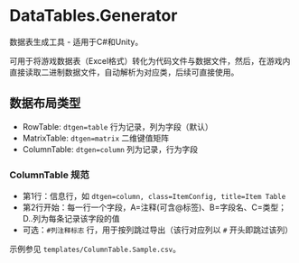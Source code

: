 # DataTables.Generator
数据表生成工具 - 适用于C#和Unity。

可用于将游戏数据表（Excel格式）转化为代码文件与数据文件，然后，在游戏内直接读取二进制数据文件，自动解析为对应类，后续可直接使用。

## 数据布局类型

- RowTable: `dtgen=table` 行为记录，列为字段（默认）
- MatrixTable: `dtgen=matrix` 二维键值矩阵
- ColumnTable: `dtgen=column` 列为记录，行为字段

### ColumnTable 规范

- 第1行：信息行，如 `dtgen=column, class=ItemConfig, title=Item Table`
- 第2行开始：每一行一个字段，A=注释(可含@标签)、B=字段名、C=类型；D..列为每条记录该字段的值
- 可选：`#列注释标志` 行，用于按列跳过导出（该行对应列以 `#` 开头即跳过该列）

示例参见 `templates/ColumnTable.Sample.csv`。
